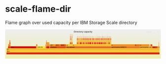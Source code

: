 # scale-flame-dir
Flame graph over used capacity per IBM Storage Scale directory

![Sample flame graph](forum-lab.svg)
